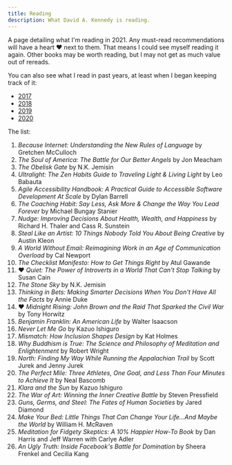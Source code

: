 ```yaml
---
title: Reading
description: What David A. Kennedy is reading.
---
```


A page detailing what I'm reading in 2021. Any must-read recommendations will have a heart &hearts; next to them. That means I could see myself reading it again. Other books may be worth reading, but I may not get as much value out of rereads.

You can also see what I read in past years, at least when I began keeping track of it:

- [2017](/reading/2017/)
- [2018](/reading/2018/)
- [2019](/reading/2019/)
- [2020](/reading/2020/)

The list:

1. _Because Internet: Understanding the New Rules of Language_ by Gretchen McCulloch
2. _The Soul of America: The Battle for Our Better Angels_ by Jon Meacham
3. _The Obelisk Gate_ by N.K. Jemisin
4. _Ultralight: The Zen Habits Guide to Traveling Light & Living Light_ by Leo Babauta
5. _Agile Accessibility Handbook: A Practical Guide to Accessible Software Development At Scale_ by Dylan Barrell
6. _The Coaching Habit: Say Less, Ask More & Change the Way You Lead Forever_ by Michael Bungay Stanier
7. _Nudge: Improving Decisions About Health, Wealth, and Happiness_ by Richard H. Thaler and Cass R. Sunstein
8. _Steal Like an Artist: 10 Things Nobody Told You About Being Creative_ by Austin Kleon
9. _A World Without Email: Reimagining Work in an Age of Communication Overload_ by Cal Newport
10. _The Checklist Manifesto: How to Get Things Right_ by Atul Gawande
11. &hearts; _Quiet: The Power of Introverts in a World That Can't Stop Talking_ by Susan Cain
12. _The Stone Sky_ by N.K. Jemisin
13. _Thinking in Bets: Making Smarter Decisions When You Don't Have All the Facts_ by Annie Duke
14. &hearts; _Midnight Rising: John Brown and the Raid That Sparked the Civil War_ by Tony Horwitz
15. _Benjamin Franklin: An American Life_ by Walter Isaacson
16. _Never Let Me Go_ by Kazuo Ishiguro
17. _Mismatch: How Inclusion Shapes Design_ by Kat Holmes
18. _Why Buddhism is True: The Science and Philosophy of Meditation and Enlightenment_ by Robert Wright
19. _North: Finding My Way While Running the Appalachian Trail_ by Scott Jurek and Jenny Jurek
20. _The Perfect Mile: Three Athletes, One Goal, and Less Than Four Minutes to Achieve It_ by Neal Bascomb
21. _Klara and the Sun_ by Kazuo Ishiguro
22. _The War of Art: Winning the Inner Creative Battle_ by Steven Pressfield
23. _Guns, Germs, and Steel: The Fates of Human Societies_ by Jared Diamond
24. _Make Your Bed: Little Things That Can Change Your Life...And Maybe the World_ by William H. McRaven
25. _Meditation for Fidgety Skeptics: A 10% Happier How-To Book_ by Dan Harris and Jeff Warren with Carlye Adler
26. _An Ugly Truth: Inside Facebook's Battle for Domination_ by Sheera Frenkel and Cecilia Kang
